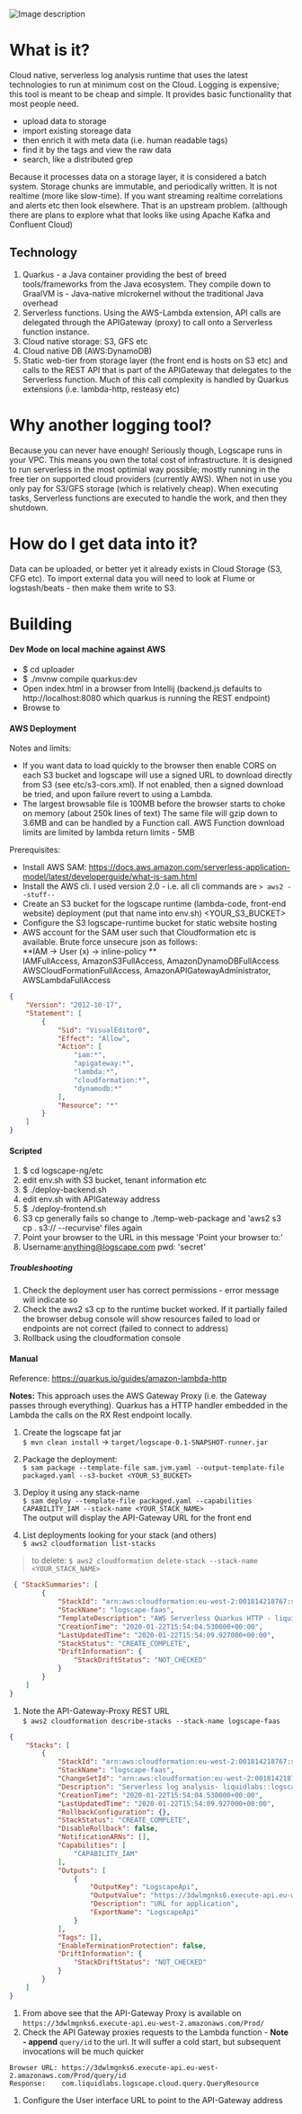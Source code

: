 
![Image description](img/logscape-logo-hor.png)

# What is it?

Cloud native, serverless log analysis runtime that uses the latest technologies to run at minimum cost on the Cloud. 
Logging is expensive; this tool is meant to be cheap and simple. It provides basic 
functionality that most people need. 
* upload data to storage
* import existing storeage data
* then enrich it with meta data (i.e. human readable tags)
* find it by the tags and view the raw data
* search, like a distributed grep

Because it processes data on a storage layer, it is considered a batch system. 
Storage chunks are immutable, and periodically written. It is not realtime (more like slow-time). 
If you want streaming realtime correlations and alerts etc then look elsewhere. That is an upstream problem.
 (although there are plans to explore what that looks like using Apache Kafka and Confluent Cloud) 

## Technology
1. Quarkus - a Java container providing the best of breed tools/frameworks from the Java ecosystem. They compile down to GraalVM is - Java-native microkernel without the traditional Java overhead
2. Serverless functions. Using the AWS-Lambda extension, API calls are delegated through the APIGateway (proxy) to call onto a Serverless function instance.
3. Cloud native storage: S3, GFS etc
4. Cloud native DB (AWS:DynamoDB)
5. Static web-tier from storage layer (the front end is hosts on S3 etc) and calls to the REST API
 that is part of the APIGateway that delegates to the Serverless function. Much of this call complexity is handled by Quarkus extensions (i.e. lambda-http, resteasy etc)

# Why another logging tool?

Because you can never have enough! 
Seriously though, Logscape runs in your VPC. This means you own the total 
cost of infrastructure. It is designed to run serverless in the most optimial 
way possible; mostly running in the free tier on supported cloud providers
 (currently AWS). When not in use you only pay for S3/GFS storage (which is relatively cheap). 
 When executing tasks, Serverless functions are executed to handle the work, and then they shutdown.
 
 

# How do I get data into it?
Data can be uploaded, or better yet it already exists in Cloud Storage (S3, CFG etc). To import external data you will need to look at Flume or logstash/beats - then make them write to S3.


# Building

#### Dev Mode on local machine against AWS
* $ cd uploader
* $ ./mvnw compile quarkus:dev
* Open index.html in a browser from Intellij (backend.js defaults to http://localhost:8080 which quarkus is running the REST endpoint)
* Browse to 


#### AWS Deployment

Notes and limits: 
- If you want data to load quickly to the browser then enable CORS on each S3 bucket and 
logscape will use a signed URL to download directly from S3 (see etc/s3-cors.xml). 
If not enabled, then a signed download be tried, and upon failure revert to using a Lambda.
- The largest browsable file is 100MB before the browser starts to choke on memory (about 250k lines of text) 
The same file will gzip down to 3.6MB and can be handled by a Function call. AWS Function download limits are limited by lambda return limits -  5MB   

Prerequisites: 
- Install AWS SAM: https://docs.aws.amazon.com/serverless-application-model/latest/developerguide/what-is-sam.html
- Install the AWS cli. I used version 2.0 - i.e. all cli commands are `> aws2 --stuff--`
- Create an S3 bucket for the logscape runtime (lambda-code, front-end website) deployment (put that name into env.sh) <YOUR_S3_BUCKET>
- Configure the S3 logscape-runtime bucket for static website hosting
- AWS account for the SAM user such that Cloudformation etc is available. Brute force unsecure json as follows: <br>
    **IAM -> User (x) -> inline-policy ** <BR>
    IAMFullAccess,   AmazonS3FullAccess,  AmazonDynamoDBFullAccess  
    AWSCloudFormationFullAccess,  AmazonAPIGatewayAdministrator, AWSLambdaFullAccess

```json
{
    "Version": "2012-10-17",
    "Statement": [
        {
            "Sid": "VisualEditor0",
            "Effect": "Allow",
            "Action": [
                "iam:*",
                "apigateway:*",
                "lambda:*",
                "cloudformation:*",
                "dynamodb:*"
            ],
            "Resource": "*"
        }
    ]
}
```

#### Scripted
1. $ cd logscape-ng/etc
1. edit env.sh with S3 bucket, tenant information etc
1. $ ./deploy-backend.sh
1. edit env.sh with APIGateway address
1. $ ./deploy-frontend.sh 
1. S3 cp generally fails so change to ./temp-web-package and 'aws2 s3 cp . s3://<BUCKET> --recurvise' files again
1. Point your browser to the URL in this message 'Point your browser to:'
1. Username:anything@logscape.com pwd: 'secret'

##### Troubleshooting
1. Check the deployment user has correct permissions - error message will indicate so
1. Check the aws2 s3 cp to the runtime bucket worked. If it partially failed the browser debug console will show resources failed to load or endpoints are not correct (failed to connect to address)
1. Rollback using the cloudformation console

#### Manual

Reference: https://quarkus.io/guides/amazon-lambda-http


**Notes:**
This approach uses the AWS Gateway Proxy (i.e. the Gateway passes through everything). Quarkus has a HTTP handler embedded in the Lambda the calls on the RX Rest endpoint locally.
1. Create the logscape fat jar <br>
 `$ mvn clean install` ->
 `target/logscape-0.1-SNAPSHOT-runner.jar`<br>
1. Package the deployment:<br>
 `$ sam package --template-file sam.jvm.yaml --output-template-file packaged.yaml --s3-bucket <YOUR_S3_BUCKET>`
1. Deploy it using any stack-name<br>
`$ sam deploy --template-file packaged.yaml --capabilities CAPABILITY_IAM --stack-name <YOUR_STACK_NAME>`<br>
The output will display the API-Gateway URL for the front end

1. List deployments looking for your stack (and others)<br>
`$ aws2 cloudformation list-stacks`<br>
> to delete: 
> `$ aws2 cloudformation delete-stack --stack-name <YOUR_STACK_NAME>`

```json
 { "StackSummaries": [
        {
            "StackId": "arn:aws:cloudformation:eu-west-2:001814218767:stack/logscape-faas/6a5712b0-3d2f-11ea-8738-021679f87d94",
            "StackName": "logscape-faas",
            "TemplateDescription": "AWS Serverless Quarkus HTTP - liquidlabs::logscape",
            "CreationTime": "2020-01-22T15:54:04.530000+00:00",
            "LastUpdatedTime": "2020-01-22T15:54:09.927000+00:00",
            "StackStatus": "CREATE_COMPLETE",
            "DriftInformation": {
                "StackDriftStatus": "NOT_CHECKED"
            }
        }
    ]
}
```
1. Note the API-Gateway-Proxy REST URL<br>
`$ aws2 cloudformation describe-stacks --stack-name logscape-faas`
```json
{
    "Stacks": [
        {
            "StackId": "arn:aws:cloudformation:eu-west-2:001814218767:stack/logscape-faas/6a5712b0-3d2f-11ea-8738-021679f87d94",
            "StackName": "logscape-faas",
            "ChangeSetId": "arn:aws:cloudformation:eu-west-2:001814218767:changeSet/samcli-deploy1579708443/2f0ce821-122f-40b5-ad6f-26861bc64daf",
            "Description": "Serverless log analysis- liquidlabs::logscape",
            "CreationTime": "2020-01-22T15:54:04.530000+00:00",
            "LastUpdatedTime": "2020-01-22T15:54:09.927000+00:00",
            "RollbackConfiguration": {},
            "StackStatus": "CREATE_COMPLETE",
            "DisableRollback": false,
            "NotificationARNs": [],
            "Capabilities": [
                "CAPABILITY_IAM"
            ],
            "Outputs": [
                {
                    "OutputKey": "LogscapeApi",
                    "OutputValue": "https://3dwlmgnks6.execute-api.eu-west-2.amazonaws.com/Prod/",
                    "Description": "URL for application",
                    "ExportName": "LogscapeApi"
                }
            ],
            "Tags": [],
            "EnableTerminationProtection": false,
            "DriftInformation": {
                "StackDriftStatus": "NOT_CHECKED"
            }
        }
    ]
}
```
1. From above see that the API-Gateway Proxy is available on <br>
`https://3dwlmgnks6.execute-api.eu-west-2.amazonaws.com/Prod/`
1. Check the API Gateway proxies requests to the Lambda function - **Note - append** `query/id` to the url. It will suffer a cold start, but subsequent invocations will be much quicker
 
```
Browser URL: https://3dwlmgnks6.execute-api.eu-west-2.amazonaws.com/Prod/query/id
Response:    com.liquidlabs.logscape.cloud.query.QueryResource
```
1. Configure the User interface URL to point to the API-Gateway address
